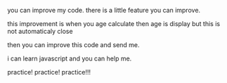 you can improve my code.
there is a little feature you can improve.

this improvement is when you age calculate then age is display but this is not automaticaly close

then you can improve this code and send me.

i can learn javascript and you can help me.

practice! practice! practice!!!
